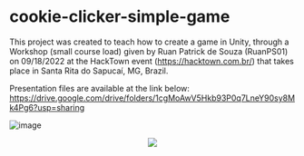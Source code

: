 # cookie-clicker-simple-game

This project was created to teach how to create a game in Unity, through a Workshop (small course load) given by Ruan Patrick de Souza (RuanPS01) on 09/18/2022 at the HackTown event (https://hacktown.com.br/) that takes place in Santa Rita do Sapucaí, MG, Brazil.

Presentation files are available at the link below:
https://drive.google.com/drive/folders/1cgMoAwV5Hkb93P0q7LneY90sy8Mk4Pg6?usp=sharing

![image](https://drive.google.com/uc?export=view&id=1d4AMoRzmal-cuO2GFxHpRlfKJuWV59y3)

<p align="center">
  <img width="auto" height="auto" src="https://drive.google.com/uc?export=view&id=1d4AMoRzmal-cuO2GFxHpRlfKJuWV59y3">
</p>
